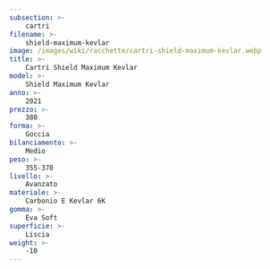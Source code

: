 ```yaml
---
subsection: >-
    cartri
filename: >-
    shield-maximum-kevlar
image: /images/wiki/racchette/cartri-shield-maximum-kevlar.webp
title: >-
    Cartri Shield Maximum Kevlar
model: >-
    Shield Maximum Kevlar
anno: >-
    2021
prezzo: >-
    380
forma: >-
    Goccia
bilanciamento: >-
    Medio
peso: >-
    355-370
livello: >-
    Avanzato
materiale: >-
    Carbonio E Kevlar 6K
gomma: >-
    Eva Soft
superficie: >-
    Liscia
weight: >-
    -10
---
```

